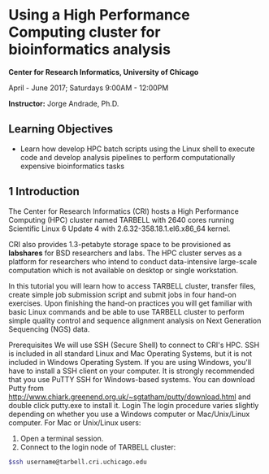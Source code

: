 
# Using a High Performance Computing cluster for bioinformatics analysis 

**Center for Research Informatics, University of Chicago**

April - June 2017; Saturdays 9:00AM - 12:00PM

**Instructor:** Jorge Andrade, Ph.D.


## Learning Objectives

- Learn how develop HPC batch scripts using the Linux shell to execute code and develop analysis pipelines to perform computationally expensive bioinformatics tasks

## 1 Introduction

The Center for Research Informatics (CRI) hosts a High Performance Computing (HPC) cluster named TARBELL with 2640 cores running Scientific Linux 6 Update 4 with 2.6.32-358.18.1.el6.x86_64 kernel. 

CRI also provides 1.3-petabyte storage space to be provisioned as **labshares** for BSD researchers and labs. The HPC cluster serves as a platform for researchers who intend to conduct data-intensive large-scale computation which is not available on desktop or single workstation. 

In this tutorial you will learn how to access TARBELL cluster, transfer files, create simple job submission script and submit jobs in four hand-on exercises. Upon finishing the hand-on practices you will get familiar with basic Linux commands and be able to use TARBELL cluster to perform simple quality control and sequence alignment analysis on Next Generation Sequencing (NGS) data.

Prerequisites
We will use SSH (Secure Shell) to connect to CRI's HPC. SSH is included in all standard Linux and Mac Operating Systems, but it is not included in Windows Operating System. If you are using Windows, you'll have to install a SSH client on your computer. It is strongly recommended that you use PuTTY SSH for Windows-based systems. You can download Putty from http://www.chiark.greenend.org.uk/~sgtatham/putty/download.html and double click putty.exe to install it.
Login
The login procedure varies slightly depending on whether you use a Windows computer or Mac/Unix/Linux computer.
For Mac or Unix/Linux users:
1. Open a terminal session.
2. Connect to the login node of TARBELL cluster:

```bash
$ssh username@tarbell.cri.uchicago.edu
```


